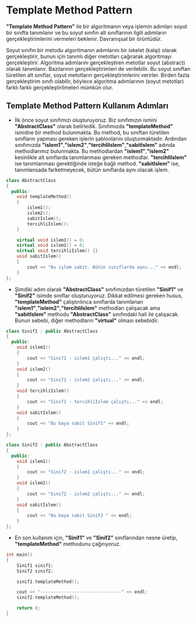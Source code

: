# Template Method Pattern
**"Template Method Pattern"**  ile bir algoritmanın veya işlemin adımları soyut bir sınıfta tanımlanır ve bu soyut sınıfın alt sınıflarının ilgili adımların gerçekleştirimlerini vermeleri beklenir. Davranışsal bir örüntüdür.

Soyut sınıfın bir metodu algoritmanın adımlarını bir iskelet (kalıp) olarak gerçekleştirir, bunun için tanımlı diğer metotları çağırarak algoritmayı gerçekleştirir. Algoritma adımlarını gerçekleştiren metotlar soyut (abstract) olarak tanımlanır. Bazılarının gerçekleştirimleri de verilebilir. Bu soyut sınıftan türetilen alt sınıflar, soyut metotların gerçekleştirimlerini verirler. Birden fazla gerçekleştirim sınıfı olabilir, böylece algoritma adımlarının (soyut metotlar) farklı farklı gerçekleştirilmeleri mümkün olur. 

## Template Method Pattern Kullanım Adımları

* İlk önce soyut sınıfımızı oluşturuyoruz. Biz sınıfımızın ismini **"AbstractClass"** olarak belirledik. Sınıfımızda **"templateMethod"** ismidne bir method bulunmakta. Bu method, bu sınıftan türetilen sınıfların yapması gereken işlerin şablonlarını oluşturmaktadır. Ardından sınıfımızda **"islem1"**,**"islem2"**,**"tercihliIslem"**,**"sabitIslem"** adında methodlarımız bulunmakta. Bu methodlardan **"islem1"**,**"islem2"** kesinlikle alt sınıflarda tanımlanması gereken methodlar. **"tercihliIslem"** ise tanımlanması gerektiğinde isteğe bağlı method. **"sabitIslem"** ise, tanımlansada farketmeyecek, bütün sınıflarda aynı olacak işlem.


```cpp
class AbstractClass
{
  public:
    void templateMethod()
    {
        islem1();
        islem2();
        sabitIslem();
        tercihliIslem();
    }

    virtual void islem1() = 0;
    virtual void islem2() = 0;
    virtual void tercihliIslem() {}
    void sabitIslem()
    {
        cout << "Bu işlem sabit. Bütün sınıflarda aynı..." << endl;
    }
};
```

* Şimdiki adım olarak **"AbstractClass"** sınıfımızdan türetilen **"Sinif1"** ve **"Sinif2"** isimde sınıflar oluşturuyoruz. Dikkat edilmesi gereken husus, **"templateMethod"** çalıştırılınca sınıflarda tanımlanan **"islem1"**,**"islem2"**,**"tercihliIslem"** methodları çalışacak ama **"sabitIslem"** methodu **"AbstractClass"** sınıfındaki hali ile çalışacak. Bunun sebebi, diğer methodların **"virtual"** olması sebebidir.

```cpp
class Sinif1 : public AbstractClass
{
  public:
    void islem1()
    {
        cout << "Sinif1 - islem1 çalıştı..." << endl;
    }
    void islem2()
    {
        cout << "Sinif1 - islem2 çalıştı..." << endl;
    }
    void tercihliIslem()
    {
        cout << "Sinif1 - tercihliIslem çalıştı..." << endl;
    }
    void sabitIslem()
    {
        cout << "Bu baya sabit Sinif1" << endl;
    }
};

class Sinif2 : public AbstractClass
{
  public:
    void islem1()
    {
        cout << "Sinif2 - islem1 çalıştı..." << endl;
    }
    void islem2()
    {
        cout << "Sinif2 - islem2 çalıştı..." << endl;
    }
    void sabitIslem()
    {
        cout << "Bu baya sabit Sinif2 " << endl;
    }
};
```

* En son kullanım için, **"Sinif1"** ve **"Sinif2"** sınıflarından nesne üretip, **"templateMethod"** methodunu çağırıyoruz.

```cpp
int main()
{
    Sinif1 sinif1;
    Sinif2 sinif2;

    sinif1.templateMethod();

    cout << "-------------------------------" << endl;
    sinif2.templateMethod();

    return 0;
}
```